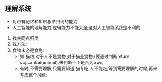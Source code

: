 ## 理解系统

- 对已有记忆和知识总结归纳的能力
- 人工智能的理解能力,逻辑能力不能太强;这对人工智能系统是不利的;

1. 找共同点归类
2. 找方法:
3. 食物未必是食物:  
	- 如:猫粮,对于人不是食物,对于猫是食物;(要通过判断return obj.canEat(animal);来判断一下是否为true;  
	- 有时,不需要理解;只需要知道,猫专吃,人不能吃;等到需要理解的时候;再来考虑这个问题;
